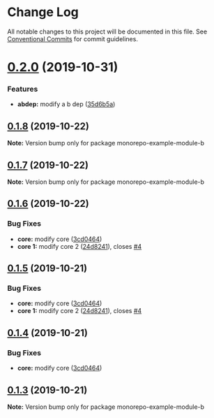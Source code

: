 # Change Log

All notable changes to this project will be documented in this file.
See [Conventional Commits](https://conventionalcommits.org) for commit guidelines.

# [0.2.0](https://github.com/binglingwy/lerna-test/compare/v0.1.8...v0.2.0) (2019-10-31)


### Features

* **abdep:** modify a b dep ([35d6b5a](https://github.com/binglingwy/lerna-test/commit/35d6b5a94ad6e5f4b0a709ad2e75ce42c7347d38))





## [0.1.8](https://github.com/binglingwy/lerna-test/compare/v0.1.7...v0.1.8) (2019-10-22)

**Note:** Version bump only for package monorepo-example-module-b





## [0.1.7](https://github.com/binglingwy/lerna-test/compare/v0.1.6...v0.1.7) (2019-10-22)

**Note:** Version bump only for package monorepo-example-module-b





## [0.1.6](https://github.com/binglingwy/lerna-test/compare/v0.1.2...v0.1.6) (2019-10-22)


### Bug Fixes

* **core:** modify core ([3cd0464](https://github.com/binglingwy/lerna-test/commit/3cd0464b3c339a634c2a4b7df06931850d8642dc))
* **core 1:** modify core 2 ([24d8241](https://github.com/binglingwy/lerna-test/commit/24d824152d3e3603adb448dd208666dbd9dfb37c)), closes [#4](https://github.com/binglingwy/lerna-test/issues/4)





## [0.1.5](https://github.com/binglingwy/lerna-test/compare/v0.1.2...v0.1.5) (2019-10-21)


### Bug Fixes

* **core:** modify core ([3cd0464](https://github.com/binglingwy/lerna-test/commit/3cd0464b3c339a634c2a4b7df06931850d8642dc))
* **core 1:** modify core 2 ([24d8241](https://github.com/binglingwy/lerna-test/commit/24d824152d3e3603adb448dd208666dbd9dfb37c)), closes [#4](https://github.com/binglingwy/lerna-test/issues/4)





## [0.1.4](https://github.com/binglingwy/lerna-test/compare/v0.1.2...v0.1.4) (2019-10-21)


### Bug Fixes

* **core:** modify core ([3cd0464](https://github.com/binglingwy/lerna-test/commit/3cd0464b3c339a634c2a4b7df06931850d8642dc))





## [0.1.3](https://github.com/binglingwy/lerna-test/compare/v0.1.2...v0.1.3) (2019-10-21)

**Note:** Version bump only for package monorepo-example-module-b
